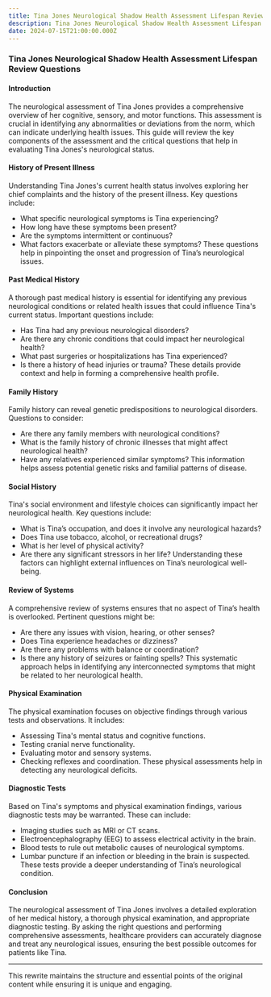```yaml
---
title: Tina Jones Neurological Shadow Health Assessment Lifespan Review Questions
description: Tina Jones Neurological Shadow Health Assessment Lifespan Review Questions
date: 2024-07-15T21:00:00.000Z
---
```


### Tina Jones Neurological Shadow Health Assessment Lifespan Review Questions

#### Introduction

The neurological assessment of Tina Jones provides a comprehensive overview of her cognitive, sensory, and motor functions. This assessment is crucial in identifying any abnormalities or deviations from the norm, which can indicate underlying health issues. This guide will review the key components of the assessment and the critical questions that help in evaluating Tina Jones's neurological status.

#### History of Present Illness

Understanding Tina Jones's current health status involves exploring her chief complaints and the history of the present illness. Key questions include:

* What specific neurological symptoms is Tina experiencing?
* How long have these symptoms been present?
* Are the symptoms intermittent or continuous?
* What factors exacerbate or alleviate these symptoms?
  These questions help in pinpointing the onset and progression of Tina’s neurological issues.

#### Past Medical History

A thorough past medical history is essential for identifying any previous neurological conditions or related health issues that could influence Tina's current status. Important questions include:

* Has Tina had any previous neurological disorders?
* Are there any chronic conditions that could impact her neurological health?
* What past surgeries or hospitalizations has Tina experienced?
* Is there a history of head injuries or trauma?
  These details provide context and help in forming a comprehensive health profile.

#### Family History

Family history can reveal genetic predispositions to neurological disorders. Questions to consider:

* Are there any family members with neurological conditions?
* What is the family history of chronic illnesses that might affect neurological health?
* Have any relatives experienced similar symptoms?
  This information helps assess potential genetic risks and familial patterns of disease.

#### Social History

Tina's social environment and lifestyle choices can significantly impact her neurological health. Key questions include:

* What is Tina’s occupation, and does it involve any neurological hazards?
* Does Tina use tobacco, alcohol, or recreational drugs?
* What is her level of physical activity?
* Are there any significant stressors in her life?
  Understanding these factors can highlight external influences on Tina’s neurological well-being.

#### Review of Systems

A comprehensive review of systems ensures that no aspect of Tina’s health is overlooked. Pertinent questions might be:

* Are there any issues with vision, hearing, or other senses?
* Does Tina experience headaches or dizziness?
* Are there any problems with balance or coordination?
* Is there any history of seizures or fainting spells?
  This systematic approach helps in identifying any interconnected symptoms that might be related to her neurological health.

#### Physical Examination

The physical examination focuses on objective findings through various tests and observations. It includes:

* Assessing Tina's mental status and cognitive functions.
* Testing cranial nerve functionality.
* Evaluating motor and sensory systems.
* Checking reflexes and coordination.
  These physical assessments help in detecting any neurological deficits.

#### Diagnostic Tests

Based on Tina's symptoms and physical examination findings, various diagnostic tests may be warranted. These can include:

* Imaging studies such as MRI or CT scans.
* Electroencephalography (EEG) to assess electrical activity in the brain.
* Blood tests to rule out metabolic causes of neurological symptoms.
* Lumbar puncture if an infection or bleeding in the brain is suspected.
  These tests provide a deeper understanding of Tina’s neurological condition.

#### Conclusion

The neurological assessment of Tina Jones involves a detailed exploration of her medical history, a thorough physical examination, and appropriate diagnostic testing. By asking the right questions and performing comprehensive assessments, healthcare providers can accurately diagnose and treat any neurological issues, ensuring the best possible outcomes for patients like Tina.

***

This rewrite maintains the structure and essential points of the original content while ensuring it is unique and engaging.
